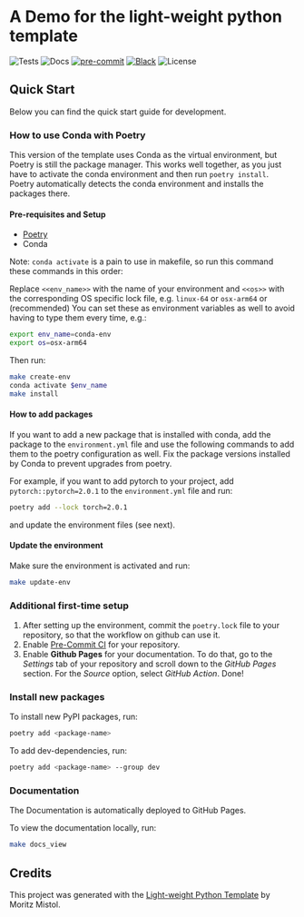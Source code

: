 # A Demo for the light-weight python template

![Tests](https://img.shields.io/github/actions/workflow/status/MoritzM00/python-template-demo/test.yaml?style=flat-square&label=Tests)
![Docs](https://img.shields.io/github/actions/workflow/status/MoritzM00/python-template-demo/deploy_docs.yaml?style=flat-square&label=Docs)
[![pre-commit](https://img.shields.io/badge/pre--commit-enabled-brightgreen?logo=pre-commit&logoColor=white&style=flat-square)][pre-commit]
[![Black](https://img.shields.io/static/v1?label=code%20style&message=black&color=black&style=flat-square)][black]
![License](https://img.shields.io/github/license/MoritzM00/python-template-demo?style=flat-square)

[pre-commit]: https://github.com/pre-commit/pre-commit
[black]: https://github.com/psf/black

## Quick Start

Below you can find the quick start guide for development.

### How to use Conda with Poetry

This version of the template uses Conda as the virtual environment, but Poetry is still the package manager. This works well together, as you just have to activate the conda environment and then run `poetry install`. Poetry automatically detects the conda environment and installs the packages there.

#### Pre-requisites and Setup

- [Poetry](https://python-poetry.org/docs/#installation)
- Conda

Note: `conda activate` is a pain to use in makefile, so run this command these commands in this order:

Replace `<<env_name>>` with the name of your environment and `<<os>>` with the corresponding OS specific lock file, e.g. `linux-64` or `osx-arm64` or
(recommended)
You can set these as environment variables as well to avoid having to type them every time, e.g.:

```bash
export env_name=conda-env
export os=osx-arm64
```

Then run:

```bash
make create-env
conda activate $env_name
make install
```

#### How to add packages

If you want to add a new package that is installed with conda, add the package to the `environment.yml` file and use the following commands to add them to the poetry configuration as well. Fix the package versions installed by Conda to prevent upgrades from poetry.

For example, if you want to add pytorch to your project, add `pytorch::pytorch=2.0.1` to the `environment.yml` file and run:

```bash
poetry add --lock torch=2.0.1
```

and update the environment files (see next).

#### Update the environment

Make sure the environment is activated and run:

```bash
make update-env
```

### Additional first-time setup

1. After setting up the environment, commit the `poetry.lock` file to your repository, so that the workflow on github can use it.
2. Enable [Pre-Commit CI](https://pre-commit.ci/) for your repository.
3. Enable **Github Pages** for your documentation.
   To do that, go to the _Settings_ tab of your repository and scroll down to the _GitHub Pages_ section.
   For the _Source_ option, select _GitHub Action_. Done!

### Install new packages

To install new PyPI packages, run:

```bash
poetry add <package-name>
```

To add dev-dependencies, run:

```bash
poetry add <package-name> --group dev
```

### Documentation

The Documentation is automatically deployed to GitHub Pages.

To view the documentation locally, run:

```bash
make docs_view
```

## Credits

This project was generated with the [Light-weight Python Template](https://github.com/MoritzM00/python-template) by Moritz Mistol.
